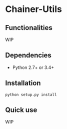# Chainer-Utils

## Functionalities
WIP

## Dependencies
* Python 2.7+ or 3.4+

## Installation
```
python setup.py install
```

## Quick use
WIP
